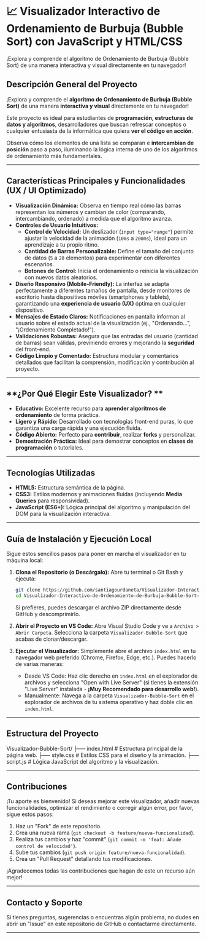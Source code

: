 # 📈 Visualizador Interactivo de Ordenamiento de Burbuja (Bubble Sort) con JavaScript y HTML/CSS
¡Explora y comprende el algoritmo de Ordenamiento de Burbuja (Bubble Sort) de una manera interactiva y visual directamente en tu navegador!

## **Descripción General del Proyecto**

¡Explora y comprende el **algoritmo de Ordenamiento de Burbuja (Bubble Sort)** de una manera **interactiva y visual** directamente en tu navegador!

Este proyecto es ideal para estudiantes de **programación, estructuras de datos y algoritmos**, desarrolladores que buscan refrescar conceptos o cualquier entusiasta de la informática que quiera **ver el código en acción**.

Observa cómo los elementos de una lista se comparan e **intercambian de posición** paso a paso, iluminando la lógica interna de uno de los algoritmos de ordenamiento más fundamentales.

---

## **Características Principales y Funcionalidades (UX / UI Optimizado)**

* **Visualización Dinámica:** Observa en tiempo real cómo las barras representan los números y cambian de color (comparando, intercambiando, ordenado) a medida que el algoritmo avanza.
* **Controles de Usuario Intuitivos:**
    * **Control de Velocidad:** Un deslizador (`input type="range"`) permite ajustar la velocidad de la animación (`10ms` a `200ms`), ideal para un aprendizaje a tu propio ritmo.
    * **Cantidad de Barras Personalizable:** Define el tamaño del conjunto de datos (`5` a `20` elementos) para experimentar con diferentes escenarios.
    * **Botones de Control:** Inicia el ordenamiento o reinicia la visualización con nuevos datos aleatorios.
* **Diseño Responsivo (Mobile-Friendly):** La interfaz se adapta perfectamente a diferentes tamaños de pantalla, desde monitores de escritorio hasta dispositivos móviles (smartphones y tablets), garantizando una **experiencia de usuario (UX)** óptima en cualquier dispositivo.
* **Mensajes de Estado Claros:** Notificaciones en pantalla informan al usuario sobre el estado actual de la visualización (ej., "Ordenando...", "¡Ordenamiento Completado!").
* **Validaciones Robustas:** Asegura que las entradas del usuario (cantidad de barras) sean válidas, previniendo errores y mejorando la **seguridad** del front-end.
* **Código Limpio y Comentado:** Estructura modular y comentarios detallados que facilitan la comprensión, modificación y contribución al proyecto.

---

## **¿Por Qué Elegir Este Visualizador? **

* **Educativo:** Excelente recurso para **aprender algoritmos de ordenamiento** de forma práctica.
* **Ligero y Rápido:** Desarrollado con tecnologías front-end puras, lo que garantiza una carga rápida y una ejecución fluida.
* **Código Abierto:** Perfecto para **contribuir**, realizar **forks** y personalizar.
* **Demostración Práctica:** Ideal para demostrar conceptos en **clases de programación** o tutoriales.

---

## **Tecnologías Utilizadas**

* **HTML5:** Estructura semántica de la página.
* **CSS3:** Estilos modernos y animaciones fluidas (incluyendo **Media Queries** para responsividad).
* **JavaScript (ES6+):** Lógica principal del algoritmo y manipulación del DOM para la visualización interactiva.

---

## **Guía de Instalación y Ejecución Local**

Sigue estos sencillos pasos para poner en marcha el visualizador en tu máquina local:

1.  **Clona el Repositorio (o Descárgalo):**
    Abre tu terminal o Git Bash y ejecuta:
    ```bash
    git clone https://github.com/santiagourdaneta/Visualizador-Interactivo-de-Ordenamiento-de-Burbuja-Bubble-Sort-con-JavaScript-y-HTML-CSS/
    cd Visualizador-Interactivo-de-Ordenamiento-de-Burbuja-Bubble-Sort-con-JavaScript-y-HTML-CSS
    ```
    Si prefieres, puedes descargar el archivo ZIP directamente desde GitHub y descomprimirlo.

2.  **Abrir el Proyecto en VS Code:**
    Abre Visual Studio Code y ve a `Archivo > Abrir Carpeta`. Selecciona la carpeta `Visualizador-Bubble-Sort` que acabas de clonar/descargar.

3.  **Ejecutar el Visualizador:**
    Simplemente abre el archivo `index.html` en tu navegador web preferido (Chrome, Firefox, Edge, etc.). Puedes hacerlo de varias maneras:
    * Desde VS Code: Haz clic derecho en `index.html` en el explorador de archivos y selecciona "Open with Live Server" (si tienes la extensión "Live Server" instalada - **¡Muy Recomendado para desarrollo web!**).
    * Manualmente: Navega a la carpeta `Visualizador-Bubble-Sort` en el explorador de archivos de tu sistema operativo y haz doble clic en `index.html`.

---

## **Estructura del Proyecto**

Visualizador-Bubble-Sort/
├── index.html          # Estructura principal de la página web.
├── style.css           # Estilos CSS para el diseño y la animación.
├── script.js           # Lógica JavaScript del algoritmo y la visualización.

---

## **Contribuciones**

¡Tu aporte es bienvenido! Si deseas mejorar este visualizador, añadir nuevas funcionalidades, optimizar el rendimiento o corregir algún error, por favor, sigue estos pasos:

1.  Haz un "Fork" de este repositorio.
2.  Crea una nueva rama (`git checkout -b feature/nueva-funcionalidad`).
3.  Realiza tus cambios y haz "commit" (`git commit -m 'feat: Añade control de velocidad'`).
4.  Sube tus cambios (`git push origin feature/nueva-funcionalidad`).
5.  Crea un "Pull Request" detallando tus modificaciones.

¡Agradecemos todas las contribuciones que hagan de este un recurso aún mejor!

---

## **Contacto y Soporte**

Si tienes preguntas, sugerencias o encuentras algún problema, no dudes en abrir un "Issue" en este repositorio de GitHub o contactarme directamente.

---
